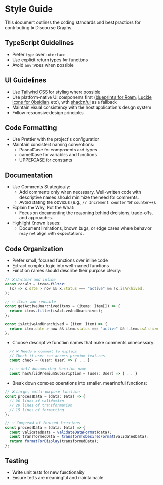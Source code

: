 # Style Guide

This document outlines the coding standards and best practices for contributing to Discourse Graphs.

## TypeScript Guidelines

- Prefer `type` over `interface`
- Use explicit return types for functions
- Avoid `any` types when possible

## UI Guidelines

- Use [Tailwind CSS](https://tailwindcss.com/) for styling where possible
- Use platform-native UI components first ([blueprintjs for Roam](https://roamresearch.com/#/app/developer-documentation/page/5BB8h4I7b), [Lucide icons for Obsidian](https://help.obsidian.md/Contributing+to+Obsidian/Style+guide), etc), with [shadcn/ui](https://ui.shadcn.com/) as a fallback
- Maintain visual consistency with the host application's design system
- Follow responsive design principles

## Code Formatting

- Use Prettier with the project's configuration
- Maintain consistent naming conventions:
  - PascalCase for components and types
  - camelCase for variables and functions
  - UPPERCASE for constants

## Documentation

- Use Comments Strategically:
  - Add comments only when necessary. Well-written code with descriptive names should minimize the need for comments.
  - Avoid stating the obvious (e.g., `// Increment counter` for `counter++`).
- Explain the Why, Not the What:
  - Focus on documenting the reasoning behind decisions, trade-offs, and approaches.
- Highlight Known Issues:
  - Document limitations, known bugs, or edge cases where behavior may not align with expectations.

## Code Organization

- Prefer small, focused functions over inline code
- Extract complex logic into well-named functions
- Function names should describe their purpose clearly:

```typescript
// ❌ Unclear and inline
const result = items.filter(
  (x) => x.date > now && x.status === "active" && !x.isArchived,
);

// ✅ Clear and reusable
const getActiveUnarchivedItems = (items: Item[]) => {
  return items.filter(isActiveAndUnarchived);
};

const isActiveAndUnarchived = (item: Item) => {
  return item.date > now && item.status === "active" && !item.isArchived;
};
```

- Choose descriptive function names that make comments unnecessary:

```typescript
  // ❌ Needs a comment to explain
  // Check if user can access premium features
  const check = (user: User) => { ... }

  // ✅ Self-documenting function name
  const hasValidPremiumSubscription = (user: User) => { ... }
```

- Break down complex operations into smaller, meaningful functions:

```typescript
// ❌ Large, multi-purpose function
const processData = (data: Data) => {
  // 30 lines of validation
  // 20 lines of transformation
  // 15 lines of formatting
};

// ✅ Composed of focused functions
const processData = (data: Data) => {
  const validatedData = validateDataFormat(data);
  const transformedData = transformToDesiredFormat(validatedData);
  return formatForDisplay(transformedData);
};
```

## Testing

- Write unit tests for new functionality
- Ensure tests are meaningful and maintainable
